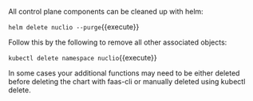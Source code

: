 All control plane components can be cleaned up with helm:

`helm delete nuclio --purge`{{execute}}

Follow this by the following to remove all other associated objects:

`kubectl delete namespace nuclio`{{execute}}

In some cases your additional functions may need to be either deleted before deleting the chart with faas-cli or manually deleted using kubectl delete.
